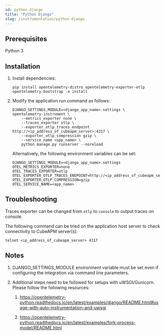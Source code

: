 ```yaml
---
id: python-django
title: "Python Django"
slug: /instrumentation/python-django
---
```


## Prerequisites

Python 3

## Installation

1. Install dependencies:

   ```shell
   pip install opentelemetry-distro opentelemetry-exporter-otlp
   opentelemetry-bootstrap -a install
   ```

2. Modify the application run command as follows:

   ```shell
   DJANGO_SETTINGS_MODULE=<django_app_name>.settings \
   opentelemetry-instrument \
       --metrics_exporter none \
       --traces_exporter otlp \
       --exporter_otlp_traces_endpoint http://<ip_address_of_cubeapm_server>:4317 \
       --exporter_otlp_compression gzip \
       --service_name <app_name> \
       python manage.py runserver --noreload
   ```

   Alternatively, the following environment variables can be set:

   ```shell
   DJANGO_SETTINGS_MODULE=<django_app_name>.settings
   OTEL_METRICS_EXPORTER=none
   OTEL_TRACES_EXPORTER=otlp
   OTEL_EXPORTER_OTLP_TRACES_ENDPOINT=http://<ip_address_of_cubeapm_server>:4317
   OTEL_EXPORTER_OTLP_COMPRESSION=gzip
   OTEL_SERVICE_NAME=<app_name>
   ```

## Troubleshooting

Traces exporter can be changed from `otlp` to `console` to output traces on console.

The following command can be tried on the application host server to check connectivity to CubeAPM server(s):

```shell
telnet <ip_address_of_cubeapm_server> 4317
```

## Notes

1. DJANGO_SETTINGS_MODULE environment variable must be set even if configuring the
   integration via command line parameters.

2. Additional steps need to be followed for setups with uWSGI/Gunicorn. Please follow the following resources:

   1. https://opentelemetry-python.readthedocs.io/en/latest/examples/django/README.html#usage-with-auto-instrumentation-and-uwsgi

   2. https://opentelemetry-python.readthedocs.io/en/latest/examples/fork-process-model/README.html
